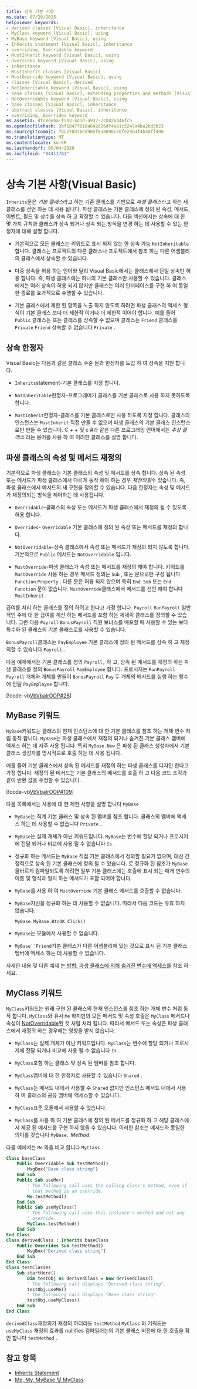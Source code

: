 ```yaml
---
title: 상속 기본 사항
ms.date: 07/20/2015
helpviewer_keywords:
- derived classes [Visual Basic], inheritance
- MyClass keyword [Visual Basic], using
- MyBase keyword [Visual Basic], using
- Inherits statement [Visual Basic], inheritance
- overriding, Overridable keyword
- MustInherit keyword [Visual Basic], using
- Overrides keyword [Visual Basic], using
- inheritance
- MustInherit classes [Visual Basic]
- MustOverride keyword [Visual Basic], using
- classes [Visual Basic], derived
- NotInheritable keyword [Visual Basic], using
- base classes [Visual Basic], extending properties and methods [Visual Basic]
- NotOverridable keyword [Visual Basic], using
- base classes [Visual Basic], inheritance
- abstract classes [Visual Basic], inheritance
- overriding, Overrides keyword
ms.assetid: dfc8deba-f5b3-4d1d-a937-7cb826446fc5
ms.openlocfilehash: 3bf1847f618a642d26df4aa1c5247a4ba2bd3b23
ms.sourcegitcommit: f8c270376ed905f6a8896ce0fe25b4f4b38ff498
ms.translationtype: MT
ms.contentlocale: ko-KR
ms.lasthandoff: 06/04/2020
ms.locfileid: "84411781"
---
```

# <a name="inheritance-basics-visual-basic"></a>상속 기본 사항(Visual Basic)

`Inherits`문은 *기본 클래스*라고 하는 기존 클래스를 기반으로 *파생 클래스*라고 하는 새 클래스를 선언 하는 데 사용 됩니다. 파생 클래스는 기본 클래스에 정의 된 속성, 메서드, 이벤트, 필드 및 상수를 상속 하 고 확장할 수 있습니다. 다음 섹션에서는 상속에 대 한 몇 가지 규칙과 클래스가 상속 되거나 상속 되는 방식을 변경 하는 데 사용할 수 있는 한정자에 대해 설명 합니다.

- 기본적으로 모든 클래스는 키워드로 표시 되지 않는 한 상속 가능 `NotInheritable` 합니다. 클래스는 프로젝트의 다른 클래스나 프로젝트에서 참조 하는 다른 어셈블리의 클래스에서 상속할 수 있습니다.

- 다중 상속을 허용 하는 언어와 달리 Visual Basic에서는 클래스에서 단일 상속만 허용 합니다. 즉, 파생 클래스에는 하나의 기본 클래스만 사용할 수 있습니다. 클래스에서는 여러 상속이 허용 되지 않지만 클래스는 여러 인터페이스를 구현 하 여 동일한 종료를 효과적으로 수행할 수 있습니다.

- 기본 클래스에서 제한 된 항목을 노출 하지 않도록 하려면 파생 클래스의 액세스 형식이 기본 클래스 보다 더 제한적 이거나 더 제한적 이어야 합니다. 예를 들어 `Public` 클래스는 또는 클래스를 상속할 수 없으며 클래스는 `Friend` 클래스를 `Private` `Friend` 상속할 수 없습니다 `Private` .

## <a name="inheritance-modifiers"></a>상속 한정자

Visual Basic는 다음과 같은 클래스 수준 문과 한정자를 도입 하 여 상속을 지원 합니다.

- `Inherits`statement-기본 클래스를 지정 합니다.

- `NotInheritable`한정자-프로그래머가 클래스를 기본 클래스로 사용 하지 못하도록 합니다.

- `MustInherit`한정자-클래스를 기본 클래스로만 사용 하도록 지정 합니다. 클래스의 인스턴스는 `MustInherit` 직접 만들 수 없으며 파생 클래스의 기본 클래스 인스턴스로만 만들 수 있습니다. C + + 및 c #과 같은 다른 프로그래밍 언어에서는 *추상 클래스* 라는 용어를 사용 하 여 이러한 클래스를 설명 합니다.

## <a name="overriding-properties-and-methods-in-derived-classes"></a>파생 클래스의 속성 및 메서드 재정의

기본적으로 파생 클래스는 기본 클래스의 속성 및 메서드를 상속 합니다. 상속 된 속성 또는 메서드가 파생 클래스에서 다르게 동작 해야 하는 경우 *재정의할*수 있습니다. 즉, 파생 클래스에서 메서드의 새 구현을 정의할 수 있습니다. 다음 한정자는 속성 및 메서드가 재정의되는 방식을 제어하는 데 사용됩니다.

- `Overridable`-클래스의 속성 또는 메서드가 파생 클래스에서 재정의 될 수 있도록 허용 합니다.

- `Overrides`- `Overridable` 기본 클래스에 정의 된 속성 또는 메서드를 재정의 합니다.

- `NotOverridable`-상속 클래스에서 속성 또는 메서드가 재정의 되지 않도록 합니다. 기본적으로 `Public` 메서드는 `NotOverridable` 입니다.

- `MustOverride`-파생 클래스가 속성 또는 메서드를 재정의 해야 합니다. 키워드를 `MustOverride` 사용 하는 경우 메서드 정의는 `Sub` , 또는 문으로만 구성 됩니다 `Function` `Property` . 다른 문은 허용 되지 않으며 특히 `End Sub` 또는 `End Function` 문이 없습니다. `MustOverride`클래스에서 메서드를 선언 해야 합니다 `MustInherit` .

급여를 처리 하는 클래스를 정의 하려고 한다고 가정 합니다. `Payroll` `RunPayroll` 일반적인 주에 대 한 급여를 계산 하는 메서드를 포함 하는 제네릭 클래스를 정의할 수 있습니다. 그런 다음 `Payroll` `BonusPayroll` 직원 보너스를 배포할 때 사용할 수 있는 보다 특수화 된 클래스의 기본 클래스로를 사용할 수 있습니다.

`BonusPayroll`클래스는 `PayEmployee` 기본 클래스에 정의 된 메서드를 상속 하 고 재정의할 수 있습니다 `Payroll` .

다음 예제에서는 기본 클래스를 정의 `Payroll,` 하 고, 상속 된 메서드를 재정의 하는 파생 클래스를 정의 `BonusPayroll` `PayEmployee` 합니다. 프로시저는 `RunPayroll` `Payroll` 개체와 개체를 만들어 `BonusPayroll` `Pay` 두 개체의 메서드를 실행 하는 함수에 전달 `PayEmployee` 합니다.

[!code-vb[VbVbalrOOP#28](~/samples/snippets/visualbasic/VS_Snippets_VBCSharp/VbVbalrOOP/VB/OOP.vb#28)]

## <a name="the-mybase-keyword"></a>MyBase 키워드

`MyBase`키워드는 클래스의 현재 인스턴스에 대 한 기본 클래스를 참조 하는 개체 변수 처럼 동작 합니다. `MyBase`는 파생 클래스에서 재정의 되거나 숨겨진 기본 클래스 멤버에 액세스 하는 데 자주 사용 됩니다. 특히 `MyBase.New` 은 파생 된 클래스 생성자에서 기본 클래스 생성자를 명시적으로 호출 하는 데 사용 됩니다.

예를 들어 기본 클래스에서 상속 된 메서드를 재정의 하는 파생 클래스를 디자인 한다고 가정 합니다. 재정의 된 메서드는 기본 클래스의 메서드를 호출 하 고 다음 코드 조각과 같이 반환 값을 수정할 수 있습니다.

[!code-vb[VbVbalrOOP#109](~/samples/snippets/visualbasic/VS_Snippets_VBCSharp/VbVbalrOOP/VB/OOP.vb#109)]

다음 목록에서는 사용에 대 한 제한 사항을 설명 합니다 `MyBase` .

- `MyBase`는 직계 기본 클래스 및 상속 된 멤버를 참조 합니다. 클래스의 멤버에 액세스 하는 데 사용할 수 없습니다 `Private` .

- `MyBase`는 실제 개체가 아닌 키워드입니다. `MyBase`는 변수에 할당 되거나 프로시저에 전달 되거나 비교에 사용 될 수 없습니다 `Is` .

- 정규화 하는 메서드는 `MyBase` 직접 기본 클래스에서 정의할 필요가 없으며, 대신 간접적으로 상속 된 기본 클래스에 정의 될 수 있습니다. 로 정규화 된 참조가 `MyBase` 올바르게 컴파일되도록 하려면 일부 기본 클래스에는 호출에 표시 되는 매개 변수의 이름 및 형식과 일치 하는 메서드가 포함 되어야 합니다.

- `MyBase`를 사용 하 여 `MustOverride` 기본 클래스 메서드를 호출할 수 없습니다.

- `MyBase`자신을 정규화 하는 데 사용할 수 없습니다. 따라서 다음 코드는 유효 하지 않습니다.

  `MyBase.MyBase.BtnOK_Click()`

- `MyBase`는 모듈에서 사용할 수 없습니다.

- `MyBase``Friend`기본 클래스가 다른 어셈블리에 있는 것으로 표시 된 기본 클래스 멤버에 액세스 하는 데 사용할 수 없습니다.

자세한 내용 및 다른 예제 [는 방법: 파생 클래스에 의해 숨겨진 변수에 액세스](../declared-elements/how-to-access-a-variable-hidden-by-a-derived-class.md)를 참조 하세요.

## <a name="the-myclass-keyword"></a>MyClass 키워드

`MyClass`키워드는 원래 구현 된 클래스의 현재 인스턴스를 참조 하는 개체 변수 처럼 동작 합니다. `MyClass`와 유사 `Me` 하지만의 모든 메서드 및 속성 호출은 `MyClass` 메서드나 속성이 [NotOverridable](../../../language-reference/modifiers/notoverridable.md)된 것 처럼 처리 됩니다. 따라서 메서드 또는 속성은 파생 클래스에서 재정의 하는 경우에는 영향을 받지 않습니다.

- `MyClass`는 실제 개체가 아닌 키워드입니다. `MyClass`는 변수에 할당 되거나 프로시저에 전달 되거나 비교에 사용 될 수 없습니다 `Is` .

- `MyClass`포함 하는 클래스 및 상속 된 멤버를 참조 합니다.

- `MyClass`멤버에 대 한 한정자로 사용할 수 있습니다 `Shared` .

- `MyClass`는 메서드 내에서 사용할 수 `Shared` 없지만 인스턴스 메서드 내에서 사용 하 여 클래스의 공유 멤버에 액세스할 수 있습니다.

- `MyClass`표준 모듈에서 사용할 수 없습니다.

- `MyClass`를 사용 하 여 기본 클래스에 정의 된 메서드를 정규화 하 고 해당 클래스에서 제공 된 메서드를 구현 하지 않을 수 있습니다. 이러한 참조는 메서드와 동일한 의미를 갖습니다 `MyBase.` *Method*.

다음 예에서는 `Me` 와을 비교 합니다 `MyClass` .

```vb
Class baseClass
    Public Overridable Sub testMethod()
        MsgBox("Base class string")
    End Sub
    Public Sub useMe()
        ' The following call uses the calling class's method, even if
        ' that method is an override.
        Me.testMethod()
    End Sub
    Public Sub useMyClass()
        ' The following call uses this instance's method and not any
        ' override.
        MyClass.testMethod()
    End Sub
End Class
Class derivedClass : Inherits baseClass
    Public Overrides Sub testMethod()
        MsgBox("Derived class string")
    End Sub
End Class
Class testClasses
    Sub startHere()
        Dim testObj As derivedClass = New derivedClass()
        ' The following call displays "Derived class string".
        testObj.useMe()
        ' The following call displays "Base class string".
        testObj.useMyClass()
    End Sub
End Class
```

`derivedClass`재정의가 재정의 하더라도 `testMethod` `MyClass` 의 키워드는 `useMyClass` 재정의 효과를 nullifies 컴파일러는의 기본 클래스 버전에 대 한 호출을 확인 합니다 `testMethod` .

## <a name="see-also"></a>참고 항목

- [Inherits Statement](../../../language-reference/statements/inherits-statement.md)
- [Me, My, MyBase 및 MyClass](../../program-structure/me-my-mybase-and-myclass.md)
